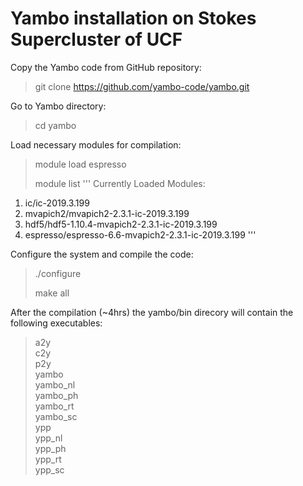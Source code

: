 # Yambo installation on Stokes Supercluster of UCF

Copy the Yambo code from GitHub repository:

> git clone https://github.com/yambo-code/yambo.git

Go to Yambo directory:

> cd yambo

Load necessary modules for compilation:

> module load espresso
> 
> module list
'''
Currently Loaded Modules:
  1) ic/ic-2019.3.199                        
  2) mvapich2/mvapich2-2.3.1-ic-2019.3.199   
  3) hdf5/hdf5-1.10.4-mvapich2-2.3.1-ic-2019.3.199
  4) espresso/espresso-6.6-mvapich2-2.3.1-ic-2019.3.199
'''

Configure the system and compile the code:

> ./configure
>
> make all

After the compilation (~4hrs) the yambo/bin direcory will contain the following executables:

> a2y  
> c2y  
> p2y  
> yambo  
> yambo_nl  
> yambo_ph  
> yambo_rt  
> yambo_sc  
> ypp  
> ypp_nl  
> ypp_ph  
> ypp_rt  
> ypp_sc



